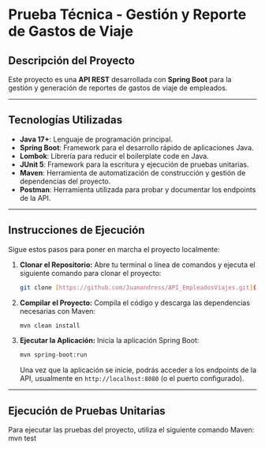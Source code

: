 # Prueba Técnica - Gestión y Reporte de Gastos de Viaje

## Descripción del Proyecto

Este proyecto es una **API REST** desarrollada con **Spring Boot** para la gestión y generación de reportes de gastos de viaje de empleados.

---

## Tecnologías Utilizadas

* **Java 17+**: Lenguaje de programación principal.
* **Spring Boot**: Framework para el desarrollo rápido de aplicaciones Java.
* **Lombok**: Librería para reducir el boilerplate code en Java.
* **JUnit 5**: Framework para la escritura y ejecución de pruebas unitarias.
* **Maven**: Herramienta de automatización de construcción y gestión de dependencias del proyecto.
* **Postman**: Herramienta utilizada para probar y documentar los endpoints de la API.

---

## Instrucciones de Ejecución

Sigue estos pasos para poner en marcha el proyecto localmente:

1.  **Clonar el Repositorio:**
    Abre tu terminal o línea de comandos y ejecuta el siguiente comando para clonar el proyecto:
    ```bash
    git clone [https://github.com/Juanandress/API_EmpleadosViajes.git](https://github.com/Juanandress/API_EmpleadosViajes.git)
    ```

2.  **Compilar el Proyecto:**
    Compila el código y descarga las dependencias necesarias con Maven:
    ```bash
    mvn clean install
    ```

3.  **Ejecutar la Aplicación:**
    Inicia la aplicación Spring Boot:
    ```bash
    mvn spring-boot:run
    ```
    Una vez que la aplicación se inicie, podrás acceder a los endpoints de la API, usualmente en `http://localhost:8080` (o el puerto configurado).

---

## Ejecución de Pruebas Unitarias

Para ejecutar las pruebas  del proyecto, utiliza el siguiente comando Maven:
mvn test